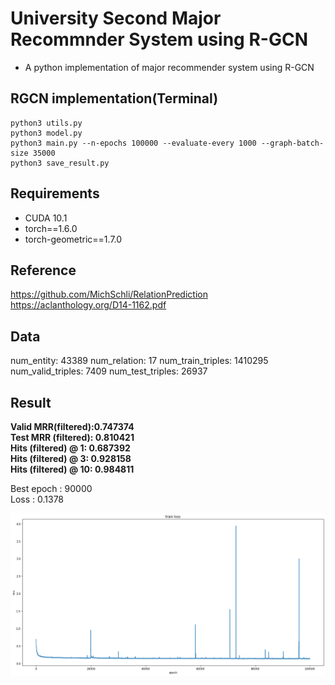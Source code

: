 # University Second Major Recommnder System using R-GCN

* A python implementation of major recommender system using R-GCN

## RGCN implementation(Terminal)
```
python3 utils.py
python3 model.py
python3 main.py --n-epochs 100000 --evaluate-every 1000 --graph-batch-size 35000
python3 save_result.py
```

## Requirements
* CUDA 10.1
* torch==1.6.0
* torch-geometric==1.7.0

## Reference
https://github.com/MichSchli/RelationPrediction   
https://aclanthology.org/D14-1162.pdf

## Data
num_entity: 43389
num_relation: 17
num_train_triples: 1410295
num_valid_triples: 7409
num_test_triples: 26937  

## Result
**Valid MRR(filtered):0.747374   
Test MRR (filtered): 0.810421   
Hits (filtered) @ 1: 0.687392   
Hits (filtered) @ 3: 0.928158   
**Hits (filtered) @ 10: 0.984811****   




Best epoch : 90000   
Loss : 0.1378   

![loss](/img/rgcn_loss_sec_major_rec.png)   


